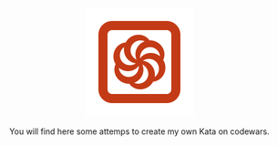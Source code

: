 <p align="center">
<img src="docs/logocodewars.png" /></p>

<p align="center">You will find here some attemps to create my own Kata on codewars.</p>

